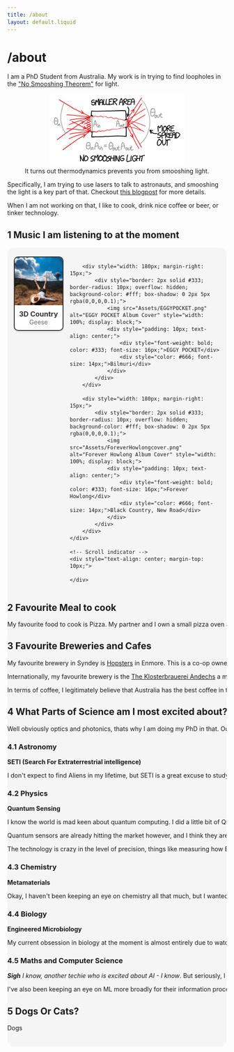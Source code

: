```yaml
---
title: /about
layout: default.liquid
---
```


# /about

I am a PhD Student from Australia. My work is in trying to find loopholes in the ["No Smooshing Theorem"](https://what-if.xkcd.com/145/) for light. 

<figure style="text-align: center;">
    <img src="Assets/XKCD_no_smooshing.png" alt="Illustration of the 'No Smooshing Theorem' for light, showing how light cannot be compressed or focused beyond certain physical limits." />
    <figcaption>It turns out thermodynamics prevents you from smooshing light.</figcaption>
</figure>

Specifically, I am trying to use lasers to talk to astronauts, and smooshing the light is a key part of that. Checkout [this blogpost](/blogs/phdAt5Levels.md) for more details.

When I am not working on that, I like to cook, drink nice coffee or beer, or tinker technology. 

## 1 Music I am listening to at the moment

<div style="width: 100%; overflow-x: auto; white-space: nowrap; padding: 20px 0; background-color: #f5f5f5; border-radius: 15px;">
    <div style="display: inline-flex; padding: 0 15px;">
        <div style="width: 180px; margin-right: 15px;">
            <div style="border: 2px solid #333; border-radius: 10px; overflow: hidden; background-color: #fff; box-shadow: 0 2px 5px rgba(0,0,0,0.1);">
                <img src="Assets/3DCountry.png" alt="3D Country Album Cover" style="width: 100%; display: block;">
                <div style="padding: 10px; text-align: center;">
                    <div style="font-weight: bold; color: #333; font-size: 16px;">3D Country</div>
                    <div style="color: #666; font-size: 14px;">Geese</div>
                </div>
            </div>
        </div>
        
        <div style="width: 180px; margin-right: 15px;">
            <div style="border: 2px solid #333; border-radius: 10px; overflow: hidden; background-color: #fff; box-shadow: 0 2px 5px rgba(0,0,0,0.1);">
                <img src="Assets/EGGYPOCKET.png" alt="EGGY POCKET Album Cover" style="width: 100%; display: block;">
                <div style="padding: 10px; text-align: center;">
                    <div style="font-weight: bold; color: #333; font-size: 16px;">EGGY POCKET</div>
                    <div style="color: #666; font-size: 14px;">Bilmuri</div>
                </div>
            </div>
        </div>
        
        <div style="width: 180px; margin-right: 15px;">
            <div style="border: 2px solid #333; border-radius: 10px; overflow: hidden; background-color: #fff; box-shadow: 0 2px 5px rgba(0,0,0,0.1);">
                <img src="Assets/ForeverHowlongcover.png" alt="Forever Howlong Album Cover" style="width: 100%; display: block;">
                <div style="padding: 10px; text-align: center;">
                    <div style="font-weight: bold; color: #333; font-size: 16px;">Forever Howlong</div>
                    <div style="color: #666; font-size: 14px;">Black Country, New Road</div>
                </div>
            </div>
        </div>
    </div>
    
    <!-- Scroll indicator -->
    <div style="text-align: center; margin-top: 10px;">

    </div>
</div>

## 2 Favourite Meal to cook

My favourite food to cook is Pizza. My partner and I own a small pizza oven and it is good fun.

## 3 Favourite Breweries and Cafes

My favourite brewery in Syndey is [Hopsters](https://hopsters.coop/) in Enmore. This is a co-op owned brewery, and I am one of the owners. My other favourite, which is not obviously compromised by personal relationship is [Wildflower](https://wildflowerbeer.com/) brewing. They do a whole bunch of wild ferment sours.

Internationally, my favourite brewery is the [The Klosterbrauerei Andechs](https://en.wikipedia.org/wiki/Klosterbrauerei_Andechs) a monestary just outside munich and on top of a mountain which also brews beer, or [Monkish](https://www.monkishbrewing.com/) a european style brewery in LA.

In terms of coffee, I legitimately believe that Australia has the best coffee in the world, so I don’t have any memorable experiances internationally despite looking. Even when I travelled, people used to tell me when a cafe was owned by an Australian as a mark of quality.


## 4 What Parts of Science am I most excited about?

Well obviously optics and photonics, thats why I am doing my PhD in that. Outside of that, here are the bits I am keeping my eye on:

### 4.1 Astronomy
**SETI (Search For Extraterrestrial intelligence)**

I don't expect to find Aliens in my lifetime, but SETI is a great excuse to study the very edges of what is possible. The current state of research incorporates epistamology, communication theory, quantum information theory, and high precision photonics. [Here is a blogpost](/blogs/Aliens.html) about a paper I really enjoyed recenetly, and [here](https://arxiv.org/abs/2407.07097) is a link to another paper I enjoyed but didn't get round to translating to a general audience

### 4.2 Physics
**Quantum Sensing**

I know the world is mad keen about quantum computing. I did a little bit of Quantum Computing research during my undergrad, which has left me a little veiled and skeptical about the whole field. Maybe it'll work, or maybe it's just the next cold nuclear fusion (Just 5 more years guys). 

Quantum sensors are already hitting the market however, and I think they are really cool. They occupy an interesting area, because in many cases, the physics behind them has lying around for a ages, but we have only just gotten our computer science and computer hardware to the degree that we can actually use them.

The technology is crazy in the level of precision, things like measuring how Earth gravitational field is distorted to use for navigation systems, all the way to tracking the movement of people UNDER that mountain thanks to how the metal they are carrying on them distorts the local magnetic fields. 

### 4.3 Chemistry
**Metamaterials**

Okay, I haven't been keeping an eye on chemistry all that much, but I wanted to list it ofr inclusion. Does Meta-materials count as chemistry or physics, go argue about it on my guest book. Either way, keeping up with some of the crazy materials humanity is figuring out how to build is really exciting. For example, did you know the windshield of the F-35 jet is made of a really big saphire?

### 4.4 Biology
**Engineered Microbiology**

My current obsession in biology at the moment is almost entirely due to watching the crazy work done by [Thought Emporium](https://www.youtube.com/@thethoughtemporium). Learning about the current state of direct gene editing for protein synthesis is really exciting. The possibility to produce massive complex structures biologically is really something to marvel at.

### 4.5 Maths and Computer Science
***Sigh***  *I know, another techie who is excited about AI - I know*. But seriously, I have been tracking the progress of LLMs closely and have been very excited by the progress. - no I don't think they are going to replace everyone like the marketers think - but I also don't think the stochastic parrots are completely useless. 

I've also been keeping an eye on ML more broadly for their information processing abilities in general. My PhD relies on some simple ML applications, and it feels like more than half the PhD student's I know in physics have ML somewhere in their work. It's quite remarkable how easily it has become just another tool in the toolbox for us.

## 5 Dogs Or Cats?

Dogs
